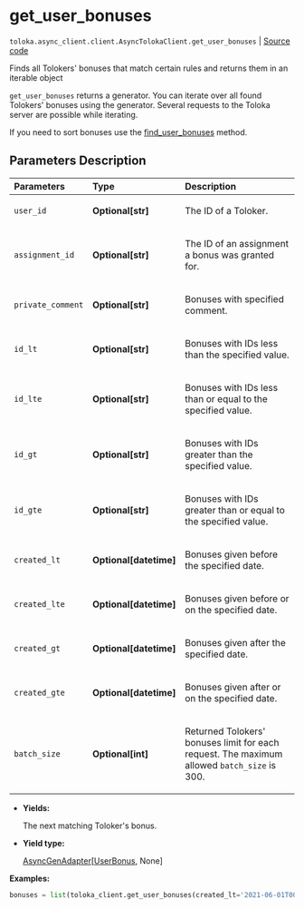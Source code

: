 # get_user_bonuses
`toloka.async_client.client.AsyncTolokaClient.get_user_bonuses` | [Source code](https://github.com/Toloka/toloka-kit/blob/v1.2.0.post1/src/client/__init__.py#L0)

Finds all Tolokers' bonuses that match certain rules and returns them in an iterable object


`get_user_bonuses` returns a generator. You can iterate over all found Tolokers' bonuses using the generator. Several requests to the Toloka server are possible while iterating.

If you need to sort bonuses use the [find_user_bonuses](toloka.client.TolokaClient.find_user_bonuses.md) method.

## Parameters Description

| Parameters | Type | Description |
| :----------| :----| :-----------|
`user_id`|**Optional\[str\]**|<p>The ID of a Toloker.</p>
`assignment_id`|**Optional\[str\]**|<p>The ID of an assignment a bonus was granted for.</p>
`private_comment`|**Optional\[str\]**|<p>Bonuses with specified comment.</p>
`id_lt`|**Optional\[str\]**|<p>Bonuses with IDs less than the specified value.</p>
`id_lte`|**Optional\[str\]**|<p>Bonuses with IDs less than or equal to the specified value.</p>
`id_gt`|**Optional\[str\]**|<p>Bonuses with IDs greater than the specified value.</p>
`id_gte`|**Optional\[str\]**|<p>Bonuses with IDs greater than or equal to the specified value.</p>
`created_lt`|**Optional\[datetime\]**|<p>Bonuses given before the specified date.</p>
`created_lte`|**Optional\[datetime\]**|<p>Bonuses given before or on the specified date.</p>
`created_gt`|**Optional\[datetime\]**|<p>Bonuses given after the specified date.</p>
`created_gte`|**Optional\[datetime\]**|<p>Bonuses given after or on the specified date.</p>
`batch_size`|**Optional\[int\]**|<p>Returned Tolokers&#x27; bonuses limit for each request. The maximum allowed `batch_size` is 300.</p>

* **Yields:**

  The next matching Toloker's bonus.

* **Yield type:**

  [AsyncGenAdapter](toloka.util.async_utils.AsyncGenAdapter.md)\[[UserBonus](toloka.client.user_bonus.UserBonus.md), None\]

**Examples:**


```python
bonuses = list(toloka_client.get_user_bonuses(created_lt='2021-06-01T00:00:00'))
```
